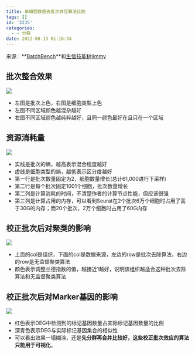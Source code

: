 ```yaml
---
title: 单细胞数据去批次效应算法比较
tags: []
id: '2235'
categories:
  - - 分群
date: 2022-08-13 01:16:34
---
```


来源：**[BatchBench](https://doi.org/10.1093/nar/gkab004)**和[生信技能树jimmy](https://cloud.tencent.com/developer/article/1638879)

## 批次整合效果

![](https://img.limour.top/archives_2023/2022/08/13/62f67e2f6b109.webp)

*   左图是批次上色，右图是细胞类型上色
*   左图不同区域颜色越混杂越好
*   右图不同区域颜色越纯粹越好，且同一颜色最好在且只在一个区域

## 资源消耗量

![](https://img.limour.top/archives_2023/2022/08/13/62f68229451e4.webp)

*   实线是批次的熵，越高表示混合程度越好
*   虚线是细胞类型的熵，越低表示区分度越好
*   第一行是批次数量固定为2，细胞数量增长(总计61,000进行下采样)
*   第二行是每个批次固定1001个细胞，批次数量增长
*   第二列是计算消耗的时间，不清楚作者的计算节点性能，但应该很强
*   第三列是计算占用的内存，可以看到Seurat在2个批次6万个细胞时占用了高于30G的内存；而20个批次，2万个细胞时占用了60G内存

## 校正批次后对聚类的影响

![](https://img.limour.top/archives_2023/2022/08/13/62f6854896d38.webp)

*   上面的col是组织，下面的col是数据来源，左边的row是批次去除算法，右边的row是无监督聚类算法
*   颜色表示调整兰德指数的值，越接近1越好，说明该组织越适合这种批次去除算法和无监督聚类算法

## 校正批次后对Marker基因的影响

![](https://img.limour.top/archives_2023/2022/08/13/62f6895dad503.webp)

*   红色表示DEG中检测到的标记基因数量占实际标记基因数量的比例
*   深青色表示DEG与实际标记基因集合的相似性
*   可以看出效果一塌糊涂，还是**先分群再合并比较好，这些校正批次效应的算法只能用于可视化**。